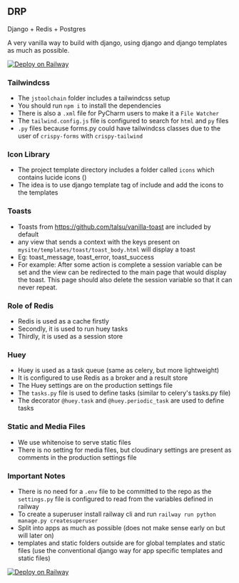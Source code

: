 ## DRP

Django + Redis + Postgres

A very vanilla way to build with django, using django and django templates as much as possible.

[![Deploy on Railway](https://railway.app/button.svg)](https://railway.app/template/AcACbH?referralCode=NC4Tt6)

### Tailwindcss

- The `jstoolchain` folder includes a tailwindcss setup
- You should run `npm i` to install the dependencies
- There is also a `.xml` file for PyCharm users to make it a `File Watcher`
- The `tailwind.config.js` file is configured to search for `html` and `py` files
- `.py` files because forms.py could have tailwindcss classes due to the user of `crispy-forms` with `crispy-tailwind`

### Icon Library

- The project template directory includes a folder called `icons` which contains lucide icons ()
- The idea is to use django template tag of include and add the icons to the templates

### Toasts

- Toasts from https://github.com/talsu/vanilla-toast are included by default
- any view that sends a context with the keys present on `mysite/templates/toast/toast_body.html` will display a toast
- Eg: toast_message, toast_error, toast_success
- For example: After some action is complete a session variable can be set and the view can be redirected to the main page that would display the toast. This page should also delete the session variable so that it can never repeat.

### Role of Redis

- Redis is used as a cache firstly
- Secondly, it is used to run huey tasks
- Thirdly, it is used as a session store

### Huey

- Huey is used as a task queue (same as celery, but more lightweight)
- It is configured to use Redis as a broker and a result store
- The Huey settings are on the production settings file
- The `tasks.py` file is used to define tasks (similar to celery's tasks.py file)
- The decorator `@huey.task` and `@huey.periodic_task` are used to define tasks

### Static and Media Files

- We use whitenoise to serve static files
- There is no setting for media files, but cloudinary settings are present as comments in the production settings file

### Important Notes

- There is no need for a `.env` file to be committed to the repo as the `settings.py` file is configured to read from
  the variables defined in railway
- To create a superuser install railway cli and run `railway run python manage.py createsuperuser`
- Split into apps as much as possible (does not make sense early on but will later on)
- templates and static folders outside are for global templates and static files (use the conventional django way for
  app
  specific templates and static files)

[![Deploy on Railway](https://railway.app/button.svg)](https://railway.app/template/AcACbH?referralCode=NC4Tt6)